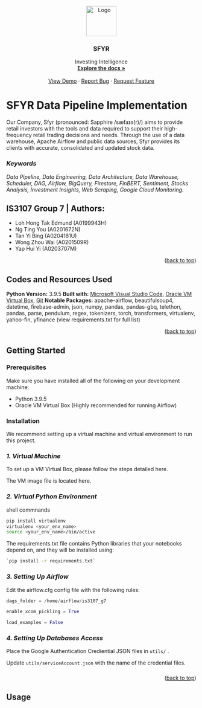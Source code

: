 <br />
<div align="center">
  <a href="https://github.com/othneildrew/Best-README-Template">
    <img src="images/logo.png" alt="Logo" width="80" height="80">
  </a>

  <h3 align="center">SFYR</h3>

  <p align="center">
    Investing Intelligence
    <br />
    <a href="https://github.com/edologgerbird/is3107_g7/blob/main/README.md"><strong>Explore the docs »</strong></a>
    <br />
    <br />
    <a href="https://github.com/othneildrew/Best-README-Template">View Demo</a>
    ·
    <a href="https://github.com/othneildrew/Best-README-Template/issues">Report Bug</a>
    ·
    <a href="https://github.com/othneildrew/Best-README-Template/issues">Request Feature</a>
  </p>
</div>

# SFYR Data Pipeline Implementation

Our Company, Sfyr (pronounced: Sapphire /sæfaɪə(r)/) aims to provide retail investors with the tools and data required to support their high-frequency retail trading decisions and needs. Through the use of a data warehouse, Apache Airflow and public data sources, Sfyr provides its clients with accurate, consolidated and updated stock data.

### _Keywords_

_Data Pipeline, Data Engineering, Data Architecture, Data Warehouse, Scheduler, DAG, Airflow, BigQuery, Firestore, FinBERT, Sentiment, Stocks Analysis, Investment Insights, Web Scraping, Google Cloud Monitoring._

## IS3107 Group 7 | Authors:

- Loh Hong Tak Edmund (A0199943H)
- Ng Ting You (A0201672N)
- Tan Yi Bing (A0204181U)
- Wong Zhou Wai (A0201509R)
- Yap Hui Yi (A0203707M)

<p align="right">(<a href="#top">back to top</a>)</p>

## Codes and Resources Used

**Python Version:** 3.9.5
**Built with:** [Microsoft Visual Studio Code](https://code.visualstudio.com/),
[Oracle VM Virtual Box](https://www.virtualbox.org/), [Git](https://git-scm.com/)
**Notable Packages:** apache-airflow, beautifulsoup4, datetime, firebase-admin, json, numpy, pandas, pandas-gbq, telethon, pandas, parse, pendulum, regex, tokenizers, torch, transformers, virtualenv, yahoo-fin, yfinance (view requirements.txt for full list)

<p align="right">(<a href="#top">back to top</a>)</p>

## Getting Started

### Prerequisites

Make sure you have installed all of the following on your development machine:

- Python 3.9.5
- Oracle VM Virtual Box (Highly recommended for running Airflow)

### Installation

We recommend setting up a virtual machine and virtual environment to run this project.

### _1. Virtual Machine_

To set up a VM Virtual Box, please follow the steps detailed here.

The VM image file is located here.

### _2. Virtual Python Environment_

shell commnands

```sh
pip install virtualenv
virtualenv <your_env_name>
source <your_env_name>/bin/active
```

The requirements.txt file contains Python libraries that your notebooks depend on, and they will be installed using:

```sh
`pip install -r requirements.txt`
```

### _3. Setting Up Airflow_

Edit the airflow.cfg config file with the following rules:

```python
dags_folder = /home/airflow/is3107_g7

enable_xcom_pickling = True

load_examples = False
```

### _4. Setting Up Databases Access_

Place the Google Authentication Crediential JSON files in `utils/` .

Update `utils/serviceAccount.json` with the name of the credential files.

###

<p align="right">(<a href="#top">back to top</a>)</p>

## Usage

